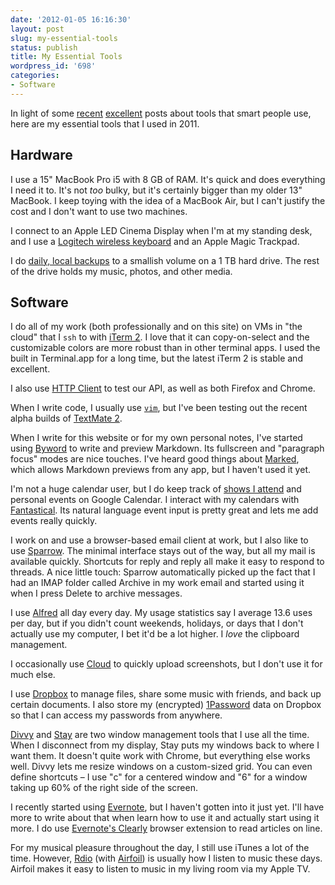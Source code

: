 ```yaml
---
date: '2012-01-05 16:16:30'
layout: post
slug: my-essential-tools
status: publish
title: My Essential Tools
wordpress_id: '698'
categories:
- Software
---
```


In light of some [recent][jw-tools] [excellent][cd-tools] posts about tools that smart people use, here are my essential tools that I used in 2011.

[jw-tools]: http://carpeaqua.com/2011/12/19/my-ultimate-developer-and-power-users-tool-list-for-mac-os-x-2011-edition-/
[cd-tools]: http://collindonnell.com/blog/2012/1/4/essential-tools-2011.html 

## Hardware

I use a 15" MacBook Pro i5 with 8 GB of RAM. It's quick and does everything I need it to. It's not *too* bulky, but it's certainly bigger than my older 13" MacBook. I keep toying with the idea of a MacBook Air, but I can't justify the cost and I don't want to use two machines.

I connect to an Apple LED Cinema Display when I'm at my standing desk, and I use a [Logitech wireless keyboard][logitech-kb] and an Apple Magic Trackpad.

[logitech-kb]: http://www.amazon.com/gp/product/B002MMY4WY/ref=as_li_ss_tl?ie=UTF8&tag;=thomupto-20&linkCode;=as2&camp;=1789&creative;=390957&creativeASIN;=B002MMY4WY

I do [daily, local backups][local-backup] to a smallish volume on a 1 TB hard drive. The rest of the drive holds my music, photos, and other media.

[local-backup]: http://www.thomasupton.com/blog/2011/12/local-backups-are-great/

## Software

I do all of my work (both professionally and on this site) on VMs in "the cloud" that I `ssh` to with [iTerm 2][iterm2]. I love that it can copy-on-select and the customizable colors are more robust than in other terminal apps. I used the built in Terminal.app for a long time, but the latest iTerm 2 is stable and excellent.

[iterm2]: http://www.iterm2.com/#/section/home

I also use [HTTP Client][http-client] to test our API, as well as both Firefox and Chrome.

[http-client]: http://ditchnet.org/httpclient/

When I write code, I usually use [`vim`][vim], but I've been testing out the recent alpha builds of [TextMate 2][tm2].

[vim]: http://www.vim.org/
[tm2]: http://blog.macromates.com/2011/textmate-2-0-alpha/

When I write for this website or for my own personal notes, I've started using [Byword][byword] to write and preview Markdown. Its fullscreen and "paragraph focus" modes are nice touches. I've heard good things about [Marked][marked], which allows Markdown previews from any app, but I haven't used it yet.

[byword]: http://bywordapp.com/
[marked]: http://markedapp.com/

I'm not a huge calendar user, but I do keep track of [shows I attend][lastfm-events] and personal events on Google Calendar. I interact with my calendars with [Fantastical][fantastical]. Its natural language event input is pretty great and lets me add events really quickly.

[lastfm-events]: http://www.last.fm/user/TUpton/events
[fantastical]: http://flexibits.com/fantastical

I work on and use a browser-based email client at work, but I also like to use [Sparrow][sparrow]. The minimal interface stays out of the way, but all my mail is available quickly. Shortcuts for reply and reply all make it easy to respond to threads. A nice little touch: Sparrow automatically picked up the fact that I had an IMAP folder called Archive in my work email and started using it when I press Delete to archive messages.

[sparrow]: http://sparrowmailapp.com/

I use [Alfred][alfred] all day every day. My usage statistics say I average 13.6 uses per day, but if you didn't count weekends, holidays, or days that I don't actually use my computer, I bet it'd be a lot higher. I *love* the clipboard management.

[alfred]: http://www.alfredapp.com/

I occasionally use [Cloud][cloud] to quickly upload screenshots, but I don't use it for much else.

[cloud]: http://getcloudapp.com/

I use [Dropbox][dropbox] to manage files, share some music with friends, and back up certain documents. I also store my (encrypted) [1Password][onepass] data on Dropbox so that I can access my passwords from anywhere.

[dropbox]: https://www.dropbox.com/
[onepass]: https://agilebits.com/onepassword

[Divvy][divvy] and [Stay][stay] are two window management tools that I use all the time. When I disconnect from my display, Stay puts my windows back to where I want them. It doesn't quite work with Chrome, but everything else works well. Divvy lets me resize windows on a custom-sized grid. You can even define shortcuts – I use "c" for a centered window and "6" for a window taking up 60% of the right side of the screen.

[divvy]: http://mizage.com/#macdivvy
[stay]: http://cordlessdog.com/stay/

I recently started using [Evernote][evernote], but I haven't gotten into it just yet. I'll have more to write about that when learn how to use it and actually start using it more. I do use [Evernote's Clearly][evernote-clearly] browser extension to read articles on line.

[evernote]: http://www.evernote.com/
[evernote-clearly]: http://www.evernote.com/about/download/clearly.php

For my musical pleasure throughout the day, I still use iTunes a lot of the time. However, [Rdio][rdio] (with [Airfoil][airfoil]) is usually how I listen to music these days. Airfoil makes it easy to listen to music in my living room via my Apple TV.

[rdio]: http://www.rdio.com/
[airfoil]: http://www.rogueamoeba.com/airfoil/

